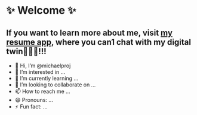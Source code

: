 # ✨ Welcome ✨
## If you want to learn more about me, visit [my resume app](https://michaeldigitaltwin-hnsdmenfufu63fdpz26z2j.streamlit.app/), where you can1 chat with my digital twin🤖🤖🤖!!!
- 👋 Hi, I’m @michaelproj
- 👀 I’m interested in ...
- 🌱 I’m currently learning ...
- 💞️ I’m looking to collaborate on ...
- 📫 How to reach me ...
- 😄 Pronouns: ...
- ⚡ Fun fact: ...

<!---
michaelproj/michaelproj is a ✨ special ✨ repository because its `README.md` (this file) appears on your GitHub profile.
You can click the Preview link to take a look at your changes.
--->
